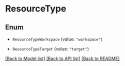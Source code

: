 # ResourceType

## Enum


* `ResourceTypeWorkspace` (value: `"workspace"`)

* `ResourceTypeTarget` (value: `"target"`)


[[Back to Model list]](../README.md#documentation-for-models) [[Back to API list]](../README.md#documentation-for-api-endpoints) [[Back to README]](../README.md)


